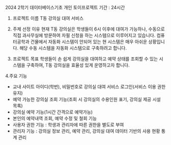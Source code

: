 2024 2학기 데이터베이스기초 개인 토이프로젝트
기간 : 24시간

1. 프로젝트 이름
T동 강의실 대여 서비스

2. 주제 선정 이유
현재 T동 강의실은 학생들이 6시 이후에 대여가 가능하나,
수동으로 직접 과사무실에 방문하여 자필 신청을 하는 시스템으로 이루어지고 있습니다.
컴퓨터공학과 건물에서 자동화 시스템이 안되어 있는 현 시스템은 매우 아쉬운 상황입니다.
해당 수동 시스템을 자동화 시스템으로 구축하려고 합니다.

3. 프로젝트 목표
학생들이 손 쉽게 강의실을 대여하고 예약 상태를 조회할 수 있는 시스템을 구축하여,
T동 강의실을 효율성 있게 운영하고자 합니다.

4.주요 기능
- 교내 사이트 아이디(학번), 비밀번호로 강의실 대여 서비스 로그인(서비스 이용 권한 유지)
- 예약 가능한 강의실 조회 기능(조회 시 강의실의 수용인원 표기, 강의실 제공 시설 목록)
- 강의실 예약 기능(1시간 간격으로 예약가능)
- 본인의 예약내역 조회, 예약 수정 및 철회 기능
- 사용자 권한 기능 : 학생과 관리자에 따른 권한을 별도로 부여
- 관리자 기능 : 강의실 정보 관리, 예약 관리, 강의실 대여 데이터 기반의 사용 현황 통계 관리

